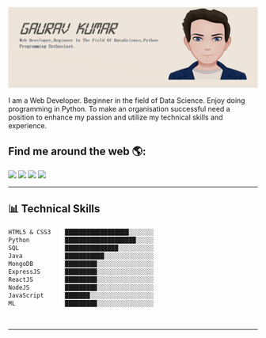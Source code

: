 ![github](https://github.com/gauravappy97/gauravappy97/blob/master/Git%20Readme.png)
<p>I am a Web Developer. Beginner in the field of Data Science. Enjoy doing programming in Python. To make an organisation successful need a position to enhance my passion and utilize my technical skills and experience.</p>
<h2>Find me around the web 🌎:</h2> 
<a href="https://www.linkedin.com/in/gaurav-kumar-b9a87a148/" target="_blank"><img src="https://img.icons8.com/color/48/000000/linkedin.png"/></a>
<a href="https://twitter.com/gaurav_singh97" target="_blank"><img src="https://img.icons8.com/fluent/48/000000/twitter.png"/></a>
<a href="https://www.facebook.com/profile.php?id=100008250870529" target="_blank"><img src="https://img.icons8.com/fluent/48/000000/facebook-new.png"/></a>
<a href="mailto:gauravappy1997@gmail.com" target="_blank"><img src="https://img.icons8.com/fluent/48/000000/gmail.png"/></a>
<br />

------

## 📊 Technical Skills
<!--START_SECTION:waka-->
```text
HTML5 & CSS3    ██████████████████░░░░░░░ 
Python          ████████████████████░░░░░ 
SQL             ███████████████░░░░░░░░░░ 
Java            ███████████░░░░░░░░░░░░░░
MongoDB         █████████░░░░░░░░░░░░░░░░
ExpressJS       █████████░░░░░░░░░░░░░░░░
ReactJS         █████████░░░░░░░░░░░░░░░░
NodeJS          █████████░░░░░░░░░░░░░░░░
JavaScript      ███████░░░░░░░░░░░░░░░░░░
ML              █████████░░░░░░░░░░░░░░░░
```
<!--END_SECTION:waka-->
<br />


------

